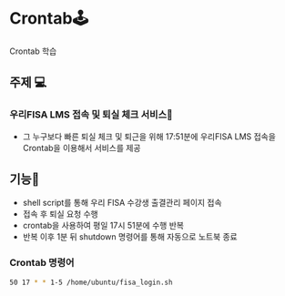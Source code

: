 # Crontab🕹
Crontab 학습

## 주제 💻

### 우리FISA LMS 접속 및 퇴실 체크 서비스🚌
- 그 누구보다 빠른 퇴실 체크 및 퇴근을 위해 17:51분에 우리FISA LMS 접속을 Crontab을 이용해서 서비스를 제공

## 기능🔧
- shell script를 통해 우리 FISA 수강생 출결관리 페이지 접속
- 접속 후 퇴실 요청 수행
- crontab을 사용하여 평일 17시 51분에 수행 반복
- 반복 이후 1분 뒤 shutdown 명령어를 통해 자동으로 노트북 종료

### Crontab 명령어
``` bash
50 17 * * 1-5 /home/ubuntu/fisa_login.sh
